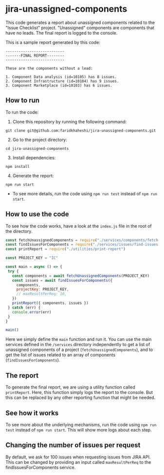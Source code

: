 # jira-unassigned-components

This code generates a report about unassigned components related to the "Issue Checklist" project. "Unassigned" components are components that have no leads. The final report is logged to the console. 

This is a sample report generated by this code:

```
---------------------------
-------FINAL REPORT--------
---------------------------

These are the components without a lead:

1. Component Data analysis (id=10105) has 8 issues.
2. Component Infrastructure (id=10104) has 9 issues.
3. Component Marketplace (id=10103) has 6 issues.
```

## How to run

To run the code:

1. Clone this repository by running the following command:

```
git clone git@github.com:faridkhaheshi/jira-unassigned-components.git
```

2. Go to the project directory:

```
cd jira-unassigned-components
```

3. Install dependencies:

```
npm install
```

4. Generate the report:

 ```
 npm run start
 ```
 
 * To see more details, run the code using `npm run test` instead of `npm run start`.
 
 
 ## How to use the code
 
 To see how the code works, have a look at the `index.js` file in the root of the directory.
 
 ```javascript
const fetchUnassignedComponents = require("./services/components/fetch-unassigned-components")
const findIssuesForComponents = require("./services/issues/find-issues-for-components")
const printReport = require("./utilities/print-report")

const PROJECT_KEY = "IC"

const main = async () => {
  try {
    const components = await fetchUnassignedComponents(PROJECT_KEY)
    const issues = await findIssuesForComponents({
      components,
      projectKey: PROJECT_KEY,
      // maxResultPerReq: 10,
    })
    printReport({ components, issues })
  } catch (err) {
    console.error(err)
  }
}

main()

```

Here we simply define the `main` function and run it. You can use the main services defined in the `/services` directory independently to get a list of unassigned components of a project (`fetchUnassignedComponents`), and to get the list of issues related to an array of components (`findIssuesForComponents`).

## The report

To generate the final report, we are using a utility function called `printReport`. Here, this function simply logs the report to the console. But this can be replaced by any other reporting function that might be needed.

## See how it works

To see more about the underlying mechanisms, run the code using `npm run test` instead of `npm run start`. This will show more logs about each step.

## Changing the number of issues per request

By default, we ask for 100 issues when requesting issues from JIRA API. This can be changed by providing an input called `maxResultPerReq` to the findIssuesForComponents service.
 
